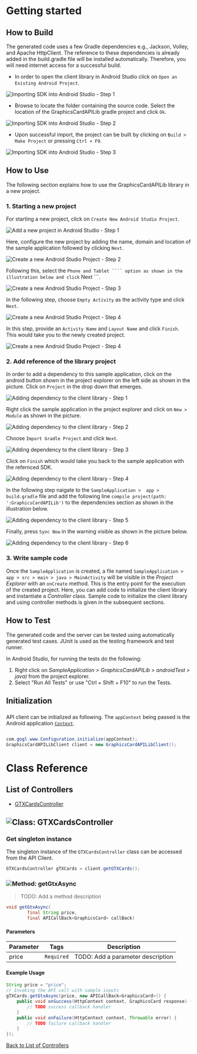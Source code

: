 # Getting started

## How to Build

The generated code uses a few Gradle dependencies e.g., Jackson, Volley,
and Apache HttpClient. The reference to these dependencies is already
added in the build.gradle file will be installed automatically. Therefore,
you will need internet access for a successful build.

* In order to open the client library in Android Studio click on ``` Open an Existing Android Project ```.

![Importing SDK into Android Studio - Step 1](https://apidocs.io/illustration/android?step=import1&workspaceFolder=Graphics%20Card%20API&workspaceName=GraphicsCardAPILib&projectName=GraphicsCardAPILib&rootNamespace=com.gogl.www)

* Browse to locate the folder containing the source code. Select the location of the GraphicsCardAPILib gradle project and click ``` Ok ```.

![Importing SDK into Android Studio - Step 2](https://apidocs.io/illustration/android?step=import2&workspaceFolder=Graphics%20Card%20API&workspaceName=GraphicsCardAPILib&projectName=GraphicsCardAPILib&rootNamespace=com.gogl.www)

* Upon successful import, the project can be built by clicking on ``` Build > Make Project ``` or  pressing ``` Ctrl + F9 ```.

![Importing SDK into Android Studio - Step 3](https://apidocs.io/illustration/android?step=import3&workspaceFolder=Graphics%20Card%20API&workspaceName=GraphicsCardAPILib&projectName=GraphicsCardAPILib&rootNamespace=com.gogl.www)

## How to Use

The following section explains how to use the GraphicsCardAPILib library in a new project.

### 1. Starting a new project 

For starting a new project, click on ``` Create New Android Studio Project ```.

![Add a new project in Android Studio - Step 1](https://apidocs.io/illustration/android?step=createNewProject0&workspaceFolder=Graphics%20Card%20API&workspaceName=GraphicsCardAPILib&projectName=GraphicsCardAPILib&rootNamespace=com.gogl.www)

Here, configure the new project by adding the name, domain and location of the sample application followed by clicking ``` Next ```.

![Create a new Android Studio Project - Step 2](https://apidocs.io/illustration/android?step=createNewProject1&workspaceFolder=Graphics%20Card%20API&workspaceName=GraphicsCardAPILib&projectName=GraphicsCardAPILib&rootNamespace=com.gogl.www)

Following this, select the ``` Phone and Tablet ```` option as shown in the illustration below and click ``` Next ```. 

![Create a new Android Studio Project - Step 3](https://apidocs.io/illustration/android?step=createNewProject2&workspaceFolder=Graphics%20Card%20API&workspaceName=GraphicsCardAPILib&projectName=GraphicsCardAPILib&rootNamespace=com.gogl.www)

In the following step, choose ``` Empty Activity ``` as the activity type and click ``` Next ```.

![Create a new Android Studio Project - Step 4](https://apidocs.io/illustration/android?step=createNewProject3&workspaceFolder=Graphics%20Card%20API&workspaceName=GraphicsCardAPILib&projectName=GraphicsCardAPILib&rootNamespace=com.gogl.www)

In this step, provide an ``` Activity Name ``` and ``` Layout Name ``` and click ``` Finish ```.  This would take you to the newly created project.

![Create a new Android Studio Project - Step 4](https://apidocs.io/illustration/android?step=createNewProject4&workspaceFolder=Graphics%20Card%20API&workspaceName=GraphicsCardAPILib&projectName=GraphicsCardAPILib&rootNamespace=com.gogl.www)

### 2. Add reference of the library project

In order to add a dependency to this sample application, click on the android button shown in the project explorer on the left side as shown in the picture. Click on ``` Project ``` in the drop down that emerges.  

![Adding dependency to the client library - Step 1](https://apidocs.io/illustration/android?step=testProject0&workspaceFolder=Graphics%20Card%20API&workspaceName=GraphicsCardAPILib&projectName=GraphicsCardAPILib&rootNamespace=com.gogl.www)

Right click the sample application in the project explorer and click on ``` New > Module ```  as shown in the picture.

![Adding dependency to the client library - Step 2](https://apidocs.io/illustration/android?step=testProject1&workspaceFolder=Graphics%20Card%20API&workspaceName=GraphicsCardAPILib&projectName=GraphicsCardAPILib&rootNamespace=com.gogl.www)

Choose ``` Import Gradle Project ``` and click ``` Next ```.

![Adding dependency to the client library - Step 3](https://apidocs.io/illustration/android?step=testProject2&workspaceFolder=Graphics%20Card%20API&workspaceName=GraphicsCardAPILib&projectName=GraphicsCardAPILib&rootNamespace=com.gogl.www)

Click on ``` Finish ``` which would take you back to the sample application with the refernced SDK. 

![Adding dependency to the client library - Step 4](https://apidocs.io/illustration/android?step=testProject3&workspaceFolder=Graphics%20Card%20API&workspaceName=GraphicsCardAPILib&projectName=GraphicsCardAPILib&rootNamespace=com.gogl.www)

In the following step naigate to the ``` SampleApplication >  app > build.gradle ``` file and add the following line ```compile project(path: ':GraphicsCardAPILib')``` to the dependencies section as shown in the illustration below.

![Adding dependency to the client library - Step 5](https://apidocs.io/illustration/android?step=testProject4&workspaceFolder=Graphics%20Card%20API&workspaceName=GraphicsCardAPILib&projectName=GraphicsCardAPILib&rootNamespace=com.gogl.www)

Finally, press ``` Sync Now ``` in the warning visible as shown in the picture below.

![Adding dependency to the client library - Step 6](https://apidocs.io/illustration/android?step=testProject5&workspaceFolder=Graphics%20Card%20API&workspaceName=GraphicsCardAPILib&projectName=GraphicsCardAPILib&rootNamespace=com.gogl.www)

### 3. Write sample code

Once the ``` SampleApplication ``` is created, a file named ``` SampleApplication > app > src > main > java > MainActivity ``` will be visible in the *Project Explorer* with an ``` onCreate ``` method. This is the entry point for the execution of the created project.
Here, you can add code to initialize the client library and instantiate a *Controller* class. Sample code to initialize the client library and using controller methods is given in the subsequent sections.

## How to Test

The generated code and the server can be tested using automatically generated test cases. 
JUnit is used as the testing framework and test runner.

In Android Studio, for running the tests do the following:

1. Right click on *SampleApplication > GraphicsCardAPILib > androidTest > java)* from the project explorer.
2. Select "Run All Tests" or use "Ctrl + Shift + F10" to run the Tests.

## Initialization

### 

API client can be initialized as following. The `appContext` being passed is the Android application [`Context`](https://developer.android.com/reference/android/content/Context.html).

```java

com.gogl.www.Configuration.initialize(appContext);
GraphicsCardAPILibClient client = new GraphicsCardAPILibClient();
```

# Class Reference

## <a name="list_of_controllers"></a>List of Controllers

* [GTXCardsController](#gtx_cards_controller)

## <a name="gtx_cards_controller"></a>![Class: ](https://apidocs.io/img/class.png "com.gogl.www.controllers.GTXCardsController") GTXCardsController

### Get singleton instance

The singleton instance of the ``` GTXCardsController ``` class can be accessed from the API Client.

```java
GTXCardsController gTXCards = client.getGTXCards();
```

### <a name="get_gtx_async"></a>![Method: ](https://apidocs.io/img/method.png "com.gogl.www.controllers.GTXCardsController.getGtxAsync") getGtxAsync

> TODO: Add a method description


```java
void getGtxAsync(
        final String price,
        final APICallBack<GraphicsCard> callBack)
```

#### Parameters

| Parameter | Tags | Description |
|-----------|------|-------------|
| price |  ``` Required ```  | TODO: Add a parameter description |


#### Example Usage

```java
String price = "price";
// Invoking the API call with sample inputs
gTXCards.getGtxAsync(price, new APICallBack<GraphicsCard>() {
    public void onSuccess(HttpContext context, GraphicsCard response) {
        // TODO success callback handler
    }
    public void onFailure(HttpContext context, Throwable error) {
        // TODO failure callback handler
    }
});

```


[Back to List of Controllers](#list_of_controllers)



